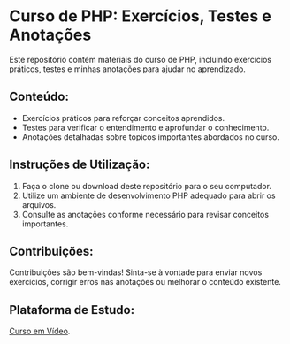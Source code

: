 # Curso de PHP: Exercícios, Testes e Anotações

Este repositório contém materiais do curso de PHP, incluindo exercícios práticos, testes e minhas anotações para ajudar no aprendizado.

## Conteúdo:
- Exercícios práticos para reforçar conceitos aprendidos.
- Testes para verificar o entendimento e aprofundar o conhecimento.
- Anotações detalhadas sobre tópicos importantes abordados no curso.

## Instruções de Utilização:
1. Faça o clone ou download deste repositório para o seu computador.
2. Utilize um ambiente de desenvolvimento PHP adequado para abrir os arquivos.
3. Consulte as anotações conforme necessário para revisar conceitos importantes.

## Contribuições:
Contribuições são bem-vindas! Sinta-se à vontade para enviar novos exercícios, corrigir erros nas anotações ou melhorar o conteúdo existente.

## Plataforma de Estudo:
[Curso em Vídeo](https://www.cursoemvideo.com).
